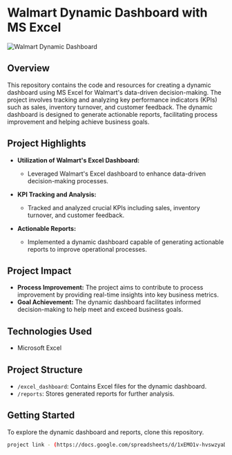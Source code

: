 # Walmart Dynamic Dashboard with MS Excel

![Walmart Dynamic Dashboard](link_to_project_image.png)

## Overview

This repository contains the code and resources for creating a dynamic dashboard using MS Excel for Walmart's data-driven decision-making. The project involves tracking and analyzing key performance indicators (KPIs) such as sales, inventory turnover, and customer feedback. The dynamic dashboard is designed to generate actionable reports, facilitating process improvement and helping achieve business goals.

## Project Highlights

- **Utilization of Walmart's Excel Dashboard:**
  - Leveraged Walmart's Excel dashboard to enhance data-driven decision-making processes.

- **KPI Tracking and Analysis:**
  - Tracked and analyzed crucial KPIs including sales, inventory turnover, and customer feedback.

- **Actionable Reports:**
  - Implemented a dynamic dashboard capable of generating actionable reports to improve operational processes.

## Project Impact

- **Process Improvement:** The project aims to contribute to process improvement by providing real-time insights into key business metrics.
- **Goal Achievement:** The dynamic dashboard facilitates informed decision-making to help meet and exceed business goals.

## Technologies Used

- Microsoft Excel

## Project Structure

- `/excel_dashboard`: Contains Excel files for the dynamic dashboard.
- `/reports`: Stores generated reports for further analysis.

## Getting Started

To explore the dynamic dashboard and reports, clone this repository.

```bash
project link - (https://docs.google.com/spreadsheets/d/1xEMO1v-hvswzyaDUuACj-JE6NwLaViQm/edit?usp=drive_link&ouid=104534778390119569141&rtpof=true&sd=true)https://docs.google.com/spreadsheets/d/1xEMO1v-hvswzyaDUuACj-JE6NwLaViQm/edit?usp=drive_link&ouid=104534778390119569141&rtpof=true&sd=true
